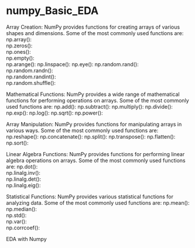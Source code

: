 # numpy_Basic_EDA
Array Creation: NumPy provides functions for creating arrays of various shapes and dimensions. Some of the most commonly used functions are:
    np.array():  
    np.zeros():  
    np.ones():  
    np.empty():  
    np.arange(): 
    np.linspace(): 
    np.eye(): 
    np.random.rand():  
    np.random.randn():  
    np.random.randint():  
    np.random.shuffle():  
   
   Mathematical Functions: NumPy provides a wide range of mathematical functions for performing operations on arrays. Some of the most commonly used functions are:
    np.add(): 
    np.subtract(): 
    np.multiply(): 
    np.divide(): 
    np.exp(): 
    np.log(): 
    np.sqrt(): 
    np.power(): 

Array Manipulation: NumPy provides functions for manipulating arrays in various ways. Some of the most commonly used functions are:
    np.reshape(): 
    np.concatenate(): 
    np.split(): 
    np.transpose(): 
    np.flatten(): 
    np.sort(): 
    
Linear Algebra Functions: NumPy provides functions for performing linear algebra operations on arrays. Some of the most commonly used functions are:
    np.dot():  
    np.linalg.inv():  
    np.linalg.det():  
    np.linalg.eig():  
    
Statistical Functions: NumPy provides various statistical functions for analyzing data. Some of the most commonly used functions are:
    np.mean():  
    np.median():  
    np.std():  
    np.var():  
    np.corrcoef():  

EDA with Numpy
  
